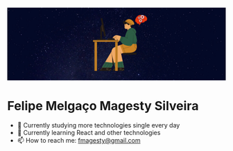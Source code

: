 <p align="center">
  <img src="https://github.com/fmagesty/fmagesty/blob/main/banner.png">
</p>



# Felipe Melgaço Magesty Silveira

- 🔭 Currently studying more technologies single every day
- 🌱 Currently learning React and other technologies
- 📫 How to reach me: fmagesty@gmail.com

<!--
**fmagesty/fmagesty** is a ✨ _special_ ✨ repository because its `README.md` (this file) appears on your GitHub profile.

Here are some ideas to get you started:

- 🔭 I’m currently working on ...
- 🌱 I’m currently learning ...
- 👯 I’m looking to collaborate on ...
- 🤔 I’m looking for help with ...
- 💬 Ask me about ...
- 📫 How to reach me: ...
- 😄 Pronouns: ...
- ⚡ Fun fact: ...
-->
